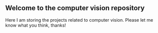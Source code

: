 ## Welcome to the computer vision repository

Here I am storing the projects related to computer vision. 
Please let me know what you think, thanks!
